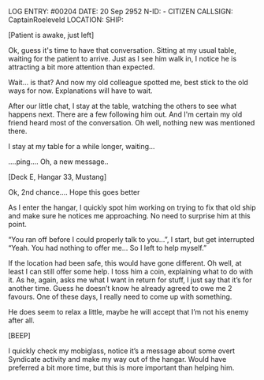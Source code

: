 LOG ENTRY: #00204
DATE: 20 Sep 2952
N-ID: <REDACTED> - CITIZEN
CALLSIGN: CaptainRoeleveld
LOCATION: <REDACTED>
SHIP: <REDACTED>

[Patient is awake, just left]

Ok, guess it's time to have that conversation. Sitting at my usual table, waiting for the patient to arrive.
Just as I see him walk in, I notice he is attracting a bit more attention than expected.

Wait... is that? And now my old colleague spotted me, best stick to the old ways for now. Explanations will have to wait.

After our little chat, I stay at the table, watching the others to see what happens next. There are a few following him out. And I'm certain my old friend heard most of the conversation. Oh well, nothing new was mentioned there.

I stay at my table for a while longer, waiting...

....ping.... Oh, a new message..

[Deck E, Hangar 33, Mustang]

Ok, 2nd chance.... Hope this goes better

As I enter the hangar, I quickly spot him working on trying to fix that old ship and make sure he notices me approaching. No need to surprise him at this point.

“You ran off before I could properly talk to you…”, I start, but get interrupted “Yeah. You had nothing to offer me… So I left to help myself.”

If the location had been safe, this would have gone different. Oh well, at least I can still offer some help. I toss him a coin, explaining what to do with it. As he, again, asks me what I want in return for stuff, I just say that it’s for another time. Guess he doesn’t know he already agreed to owe me 2 favours. One of these days, I really need to come up with something.

He does seem to relax a little, maybe he will accept that I’m not his enemy after all.

[BEEP]

I quickly check my mobiglass, notice it’s a message about some overt Syndicate activity and make my way out of the hangar. Would have preferred a bit more time, but this is more important than helping him.